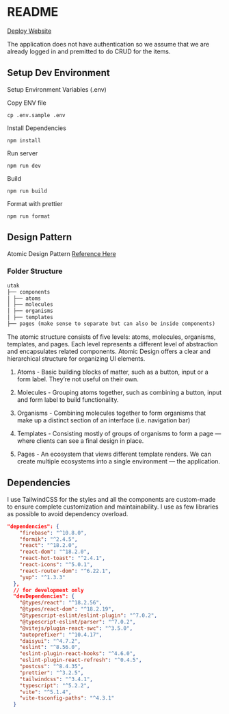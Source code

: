 # README

[Deploy Website](https://utak.vercel.app/)

The application does not have authentication so we assume that we are already logged in and premitted to do CRUD for the items.

## Setup Dev Environment

Setup Environment Variables (.env)

Copy ENV file

```
cp .env.sample .env
```

Install Dependencies

```
npm install
```

Run server

```
npm run dev
```

Build

```
npm run build
```

Format with prettier

```
npm run format
```

## Design Pattern

Atomic Design Pattern [Reference Here](https://medium.com/@janelle.wg/atomic-design-pattern-how-to-structure-your-react-application-2bb4d9ca5f97)

### Folder Structure

```md
utak
├── components
│ ├── atoms
│ ├── molecules
│ ├── organisms
│ ├── templates
├── pages (make sense to separate but can also be inside components)
```

The atomic structure consists of five levels: atoms, molecules, organisms, templates, and pages.
Each level represents a different level of abstraction and encapsulates related components.
Atomic Design offers a clear and hierarchical structure for organizing UI elements.

1. Atoms - Basic building blocks of matter, such as a button, input or a form label. They’re not useful on their own.

2. Molecules - Grouping atoms together, such as combining a button, input and form label to build functionality.

3. Organisms - Combining molecules together to form organisms that make up a distinct section of an interface (i.e. navigation bar)

4. Templates - Consisting mostly of groups of organisms to form a page — where clients can see a final design in place.

5. Pages - An ecosystem that views different template renders. We can create multiple ecosystems into a single environment — the application.

## Dependencies

I use TailwindCSS for the styles and all the components are custom-made to ensure complete customization and maintainability. I use as few libraries as possible to avoid dependency overload.

```json
"dependencies": {
    "firebase": "^10.8.0",
    "formik": "^2.4.5",
    "react": "^18.2.0",
    "react-dom": "^18.2.0",
    "react-hot-toast": "^2.4.1",
    "react-icons": "^5.0.1",
    "react-router-dom": "^6.22.1",
    "yup": "^1.3.3"
  },
  // for development only
  "devDependencies": {
    "@types/react": "^18.2.56",
    "@types/react-dom": "^18.2.19",
    "@typescript-eslint/eslint-plugin": "^7.0.2",
    "@typescript-eslint/parser": "^7.0.2",
    "@vitejs/plugin-react-swc": "^3.5.0",
    "autoprefixer": "^10.4.17",
    "daisyui": "^4.7.2",
    "eslint": "^8.56.0",
    "eslint-plugin-react-hooks": "^4.6.0",
    "eslint-plugin-react-refresh": "^0.4.5",
    "postcss": "^8.4.35",
    "prettier": "^3.2.5",
    "tailwindcss": "^3.4.1",
    "typescript": "^5.2.2",
    "vite": "^5.1.4",
    "vite-tsconfig-paths": "^4.3.1"
  }
```
